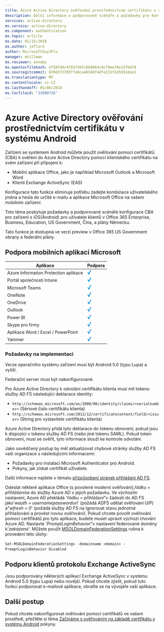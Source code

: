 ```yaml
---
title: Azure Active Directory ověřování prostřednictvím certifikátu v systému Android
description: Další informace o podporované scénáře a požadavky pro konfiguraci ověřování na základě certifikátů v řešení se zařízeními s Androidem
services: active-directory
ms.service: active-directory
ms.component: authentication
ms.topic: article
ms.date: 01/15/2018
ms.author: joflore
author: MicrosoftGuyJFlo
manager: mtillman
ms.reviewer: annaba
ms.openlocfilehash: ef58fd6c4701f367c6b8664c9cf9ee76e15fbd70
ms.sourcegitcommit: 870d372785ffa8ca46346f4dfe215f245931dae1
ms.translationtype: MT
ms.contentlocale: cs-CZ
ms.lasthandoff: 05/08/2018
ms.locfileid: "33880736"
---
```

# <a name="azure-active-directory-certificate-based-authentication-on-android"></a>Azure Active Directory ověřování prostřednictvím certifikátu v systému Android

Zařízení se systémem Android můžete použít ověřování pomocí certifikátů (CBA) k ověření do Azure Active Directory pomocí klientského certifikátu na svém zařízení při připojení k:

* Mobilní aplikace Office, jako je například Microsoft Outlook a Microsoft Word
* Klienti Exchange ActiveSync (EAS)

Konfigurace tato funkce eliminuje potřebu zadejte kombinace uživatelského jména a hesla do určité e-mailu a aplikace Microsoft Office na vašem mobilním zařízení.

Toto téma poskytuje požadavky a podporované scénáře konfigurace CBA pro zařízení s iOS(Android) pro uživatele klientů v Office 365 Enterprise, Business, Education, US Government, Čína, a plány Německu.

Tato funkce je dostupná ve verzi preview v Office 365 US Government obrany a federální plány.

## <a name="microsoft-mobile-applications-support"></a>Podpora mobilních aplikací Microsoft

| Aplikace | Podpora |
| --- | --- |
| Azure Information Protection aplikace |![Zaškrtnout][1] |
| Portál společnosti Intune |![Zaškrtnout][1] |
| Microsoft Teams |![Zaškrtnout][1] |
| OneNote |![Zaškrtnout][1] |
| OneDrive |![Zaškrtnout][1] |
| Outlook |![Zaškrtnout][1] |
| Power BI |![Zaškrtnout][1] |
| Skype pro firmy |![Zaškrtnout][1] |
| Aplikace Word / Excel / PowerPoint |![Zaškrtnout][1] |
| Yammer |![Zaškrtnout][1] |

### <a name="implementation-requirements"></a>Požadavky na implementaci

Verze operačního systému zařízení musí být Android 5.0 (typu Lupa) a vyšší.

Federační server musí být nakonfigurované.

Pro Azure Active Directory k odvolání certifikátu klienta musí mít tokenu služby AD FS následující deklarace identity:

* `http://schemas.microsoft.com/ws/2008/06/identity/claims/<serialnumber>` (Sériové číslo certifikátu klienta)
* `http://schemas.microsoft.com/2012/12/certificatecontext/field/<issuer>` (String pro vystavitele certifikátu klienta)

Azure Active Directory přidá tyto deklarace do tokenu obnovení, pokud jsou k dispozici v tokenu služby AD FS (nebo jiné tokenu SAML). Pokud token obnovení, musí se ověřit, tyto informace slouží ke kontrole odvolání.

Jako osvědčený postup by měl aktualizovat chybové stránky služby AD FS vaší organizace s následujícími informacemi:

* Požadavky pro instalaci Microsoft Authenticator pro Android.
* Pokyny, jak získat certifikát uživatele.

Další informace najdete v tématu [přizpůsobení stránek přihlášení AD FS](https://technet.microsoft.com/library/dn280950.aspx).

Odeslat některé aplikace Office (s povolené moderní ověřování),*řádku = přihlášení*se do služby Azure AD v jejich požadavku. Ve výchozím nastavení, Azure AD překládá '*řádku = přihlášení*"v žádosti do AD FS jako'*wauth = usernamepassworduri*' (požádá ADFS udělat ověřování U/P) a"*wfresh = 0*' (požádá služby AD FS na Ignorovat stavu jednotné přihlašování a provést novou ověřování). Pokud chcete povolit ověřování pomocí certifikátů pro tyto aplikace, budete muset upravit výchozí chování Azure AD. Nastavte '*PromptLoginBehavior*"v nastavení federované domény k'*zakázané*'.
Můžete použít [MSOLDomainFederationSettings](/powershell/module/msonline/set-msoldomainfederationsettings?view=azureadps-1.0) rutina k provedení této úlohy:

`Set-MSOLDomainFederationSettings -domainname <domain> -PromptLoginBehavior Disabled`

## <a name="exchange-activesync-clients-support"></a>Podporu klientů protokolu Exchange ActiveSync

Jsou podporovány některých aplikací Exchange ActiveSync v systému Android 5.0 (typu Lupa) nebo novější. Pokud chcete zjistit, pokud tuto funkci podporovat e-mailové aplikace, obraťte se na vývojáře vaší aplikace.

## <a name="next-steps"></a>Další postup

Pokud chcete nakonfigurovat ověřování pomocí certifikátů ve vašem prostředí, přečtěte si téma [Začínáme s ověřováním na základě certifikátu v systému Android](active-directory-certificate-based-authentication-get-started.md) pokyny.

<!--Image references-->
[1]: ./media/active-directory-certificate-based-authentication-android/ic195031.png
